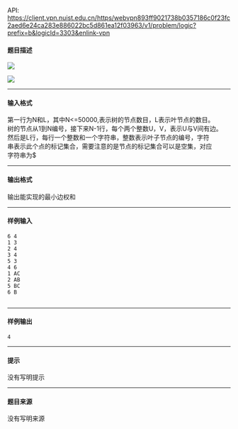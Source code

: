 API: https://client.vpn.nuist.edu.cn/https/webvpn893ff9021738b0357186c0f23fc2aed6e24ca283e886022bc5d861ea12f03963/v1/problem/logic?prefix=b&logicId=3303&enlink-vpn

#### 题目描述

![](../file/3303_0.jpg)

![](../file/3303_1.jpg)

---

#### 输入格式

第一行为N和L，其中N<=50000,表示树的节点数目，L表示叶节点的数目。  
树的节点从1到N编号，接下来N-1行，每个两个整数U，V，表示U与V间有边。  
然后是L行，每行一个整数和一个字符串，整数表示叶子节点的编号，字符  
串表示此个点的标记集合，需要注意的是节点的标记集合可以是空集，对应  
字符串为$

---

#### 输出格式

输出能实现的最小边权和

---

#### 样例输入
```
6 4
1 3
2 4
3 4
5 3
4 6
1 AC
2 AB
5 BC
6 B


```

---

#### 样例输出
```
4
```

---

#### 提示

没有写明提示

---

#### 题目来源

没有写明来源